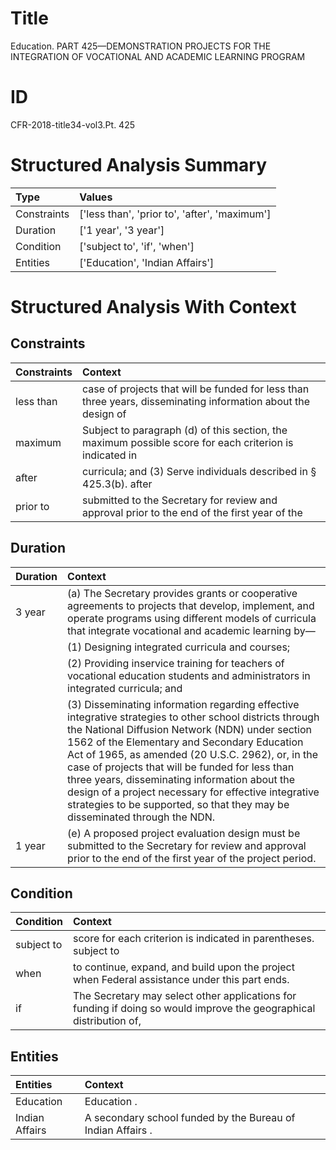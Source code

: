 # Title

 Education. PART 425—DEMONSTRATION PROJECTS FOR THE INTEGRATION OF VOCATIONAL AND ACADEMIC LEARNING PROGRAM


# ID

 CFR-2018-title34-vol3.Pt. 425


# Structured Analysis Summary

| Type        | Values                                        |
|:------------|:----------------------------------------------|
| Constraints | ['less than', 'prior to', 'after', 'maximum'] |
| Duration    | ['1 year', '3 year']                          |
| Condition   | ['subject to', 'if', 'when']                  |
| Entities    | ['Education', 'Indian Affairs']               |


# Structured Analysis With Context

 


## Constraints

| Constraints   | Context                                                                                                       |
|:--------------|:--------------------------------------------------------------------------------------------------------------|
| less than     | case of projects that will be funded for less than three years, disseminating information about the design of |
| maximum       | Subject to paragraph (d) of this section, the maximum possible score for each criterion is indicated in       |
| after         | curricula; and (3) Serve individuals described in &#167;&#8201;425.3(b). after                                |
| prior to      | submitted to the Secretary for review and approval prior to the end of the first year of the                  |


## Duration

| Duration   | Context                                                                                                                                                                                                                                                                                                                                                                                                                                                                                                                   |
|:-----------|:--------------------------------------------------------------------------------------------------------------------------------------------------------------------------------------------------------------------------------------------------------------------------------------------------------------------------------------------------------------------------------------------------------------------------------------------------------------------------------------------------------------------------|
| 3 year     | (a) The Secretary provides grants or cooperative agreements to projects that develop, implement, and operate programs using different models of curricula that integrate vocational and academic learning by&#8212;                                                                                                                                                                                                                                                                                                       |
|            |               (1) Designing integrated curricula and courses;                                                                                                                                                                                                                                                                                                                                                                                                                                                             |
|            |               (2) Providing inservice training for teachers of vocational education students and administrators in integrated curricula; and                                                                                                                                                                                                                                                                                                                                                                              |
|            |               (3) Disseminating information regarding effective integrative strategies to other school districts through the National Diffusion Network (NDN) under section 1562 of the Elementary and Secondary Education Act of 1965, as amended (20 U.S.C. 2962), or, in the case of projects that will be funded for less than three years, disseminating information about the design of a project necessary for effective integrative strategies to be supported, so that they may be disseminated through the NDN. |
| 1 year     | (e) A proposed project evaluation design must be submitted to the Secretary for review and approval prior to the end of the first year of the project period.                                                                                                                                                                                                                                                                                                                                                             |


## Condition

| Condition   | Context                                                                                                             |
|:------------|:--------------------------------------------------------------------------------------------------------------------|
| subject to  | score for each criterion is indicated in parentheses. subject to                                                    |
| when        | to continue, expand, and build upon the project when  Federal assistance under this part ends.                      |
| if          | The Secretary may select other applications for funding if doing so would improve the geographical distribution of, |


## Entities

| Entities       | Context                                                     |
|:---------------|:------------------------------------------------------------|
| Education      | Education .                                                 |
| Indian Affairs | A secondary school funded by the Bureau of Indian Affairs . |


